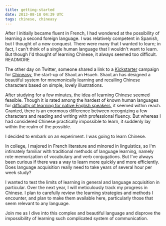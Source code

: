 ```yaml
---
title: getting-started
date: 2013-08-18 04:39 UTC
tags: chinese, chineasy
---
```


After I initially became fluent in French, I had wondered at the possibility of learning a second foreign language. I was relatively competent in Spanish, but I thought of a new conquest. There were many that I wanted to learn; in fact, I can't think of a single human language that I wouldn't want to learn. But though I'd thought of learning Chinese, it always seemed too difficult. READMORE

The other day on Twitter, someone shared a link to a [Kickstarter](http://www.kickstarter.com/projects/shaolanchineasy/chineasy-begins-0) campaign for [Chineasy](http://chineasy.org), the start-up of ShaoLan Hsueh. ShaoLan has designed a beautiful system for mnemonically learning and recalling Chinese characters based on simple, lovely illustrations.

After studying for a few minutes, the idea of learning Chinese seemed feasible. Though it is rated among the hardest of known human languages for [difficulty of learning for native English speakers](http://www.kickstarter.com/projects/shaolanchineasy/chineasy-begins-0), it seemed within reach. Granted, there is an enormous difference between recognizing a few characters and reading and writing with professional fluency. But whereas I had considered Chinese practically impossible to learn, it suddenly lay within the realm of the possible.

I decided to embark on an experiment. I was going to learn Chinese. 

In college, I majored in French literature and minored in linguistics, so I'm intimately familiar with traditional methods of language learning, namely rote memorization of vocabulary and verb conjugations. But I've always been curious if there was a way to learn more quickly and more efficiently. Does language acquisition really need to take years of several hour per week study? 

I wanted to test the limits of learning in general and language acquisition in particular. Over the next year, I will meticulously track my progress in Chinese. I plan to carefully review the learning strategies and methods I encounter, and plan to make them available here, particularly those that seem relevant to any language.

Join me as I dive into this complex and beautiful language and disprove the impossibility of learning such complicated system of communication.

